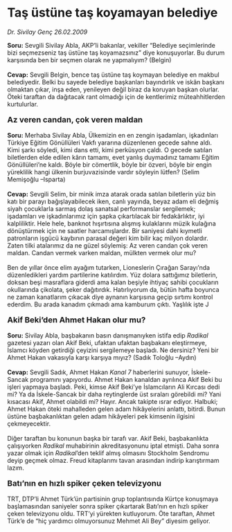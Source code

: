 # Taş üstüne taş koyamayan belediye

*Dr. Sivilay Genç 26.02.2009*

<div class="taraf_structure_2col_1zq">
<div class="margen_n">



 <p><b>Soru:</b> Sevgili Sivilay Abla, AKP’li bakanlar, vekiller “Belediye seçimlerinde bizi seçmezseniz taş üstüne taş koyamazsınız” diye konuşuyorlar. Bu durum karşısında ben bir seçmen olarak ne yapmalıyım? (Belgin)<b> <br/><br/>Cevap:</b> Sevgili Belgin, bence taş üstüne taş koymayan belediye en makbul belediyedir. Belki bu sayede belediye başkanları bayındırlık ve iskân başkanı olmaktan çıkar, inşa eden, yenileyen değil biraz da koruyan başkan olurlar. Öteki taraftan da dağıtacak rant olmadığı için de kentlerimiz müteahhitlerden kurtulurlar.<strong> <br/><br/><font size="4">Az veren candan, çok veren maldan</font></strong> <br/><br/><strong>Soru:</strong> Merhaba Sivilay Abla, Ülkemizin en en zengin işadamları, işkadınları Türkiye Eğitim Gönüllüleri Vakfı yararına düzenlenen gecede sahne aldı. Kimi şarkı söyledi, kimi dans etti, kimi perküsyon çaldı. O gecede satılan biletlerden elde edilen kârın tamamı, evet yanlış duymadınız tamamı Eğitim Gönüllüleri’ne kaldı. Böyle bir cömertlik, böyle bir özveri, böyle bir engin yüreklilik hangi ülkenin burjuvazisinde vardır söyleyin lütfen? (Selim Memişoğlu –Isparta)<b> <br/><br/>Cevap:</b> Sevgili Selim, bir minik imza atarak orada satılan biletlerin yüz bin katı bir parayı bağışlayabilecek iken, canlı yayında, beyaz adam eli değmiş siyah çocuklarla sarmaş dolaş sanatsal performanslar sergilemek; işadamları ve işkadınlarımız için şapka çıkartılacak bir fedakârlıktır, iyi kalpliliktir. Hele hele, banknot hışırtısına alışmış kulaklarını müzik kulağına dönüştürmek için ne saatler harcamışlardır. Bir saniyesi dahi kıymetli patronların işgücü kaybının parasal değeri kim bilir kaç milyon dolardır. Zaten tilki atalarımız da ne güzel söylemiş: Az veren candan çok veren maldan. Candan vermek varken maldan, mülkten vermek olur mu? <br/><br/>Ben de yıllar önce elim ayağım tutarken, Lioneslerin Çırağan Sarayı’nda düzenledikleri yardım partilerine katılırdım. Yüz dolara sattığımız biletlerin, doksan beşi masraflara giderdi ama kalan beşiyle ihtiyaç sahibi çocukların okullarında çikolata, şeker dağıtırdık. Hatırlıyorum da, bütün hafta boyunca ne zaman kanatlarım çıkacak diye aynanın karşısına geçip sırtımı kontrol ederdim. Bu arada kanadım çıkmadı ama kamburum çıktı. Yaşlılık işte J<b> <br/><br/><font size="4">Akif Beki’den Ahmet Hakan olur mu?</font></b><b> <br/><br/>Soru:</b> Sivilay Abla, başbakanın basın danışmanıyken istifa edip <i>Radikal</i> gazetesi yazarı olan Akif Beki, ufaktan ufaktan başbakanı eleştirmeye, İslamcı köyden getirdiği çeyizini sergilemeye başladı. Ne dersiniz? Yeni bir Ahmet Hakan vakasıyla karşı karşıya mıyız? (Sadık Toloğlu –Aydın)<b> <br/><br/>Cevap:</b> Sevgili Sadık, Ahmet Hakan <i>Kanal 7</i> haberlerini sunuyor, İskele-Sancak programını yapıyordu. Ahmet Hakan kanaldan ayrılınca Akif Beki bu işleri yapmaya başladı. Peki, kimse Akif Beki’ye İslamcıların Ali Kırcası dedi mi? Ya da İskele-Sancak bir daha reytinglerde üst sıraları görebildi mi? Yani kısacası Akif, Ahmet olabildi mi? Hayır. Ancak takipte ısrar ediyor. Halbuki; Ahmet Hakan öteki mahalleden gelen adam hikâyelerini anlattı, bitirdi. Bunun üstüne başbakanlıktan gelen adam hikâyeleri pek kimsenin ilgisini çekmeyecektir. <br/><br/>Diğer taraftan bu konunun başka bir tarafı var. Akif Beki, başbakanlıkta çalışıyorken <i>Radikal</i> muhabirinin akreditasyonunu iptal etmişti. Daha sonra yazar olmak için <i>Radikal</i>’den teklif almış olmasını Stockholm Sendromu deyip geçmek olmaz. Freud kitaplarımı tavan arasından indirip karıştırmam lazım. <b><br/><br/><font size="4">Batı’nın en hızlı spiker çeken televizyonu</font></b> <br/><br/>TRT, DTP’li Ahmet Türk’ün partisinin grup toplantısında Kürtçe konuşmaya başlamasından saniyeler sonra spiker çıkartarak Batı’nın en hızlı spiker çeken televizyonu oldu. TRT’yi yürekten kutluyorum. Öte taraftan, Ahmet Türk’e de “hiç yardımcı olmuyorsunuz Mehmet Ali Bey” diyesim geliyor.</p>
<br/>
<br/>
<br/>



<br/>


<div id="taraf_not">
</div>

</div>


</div>
